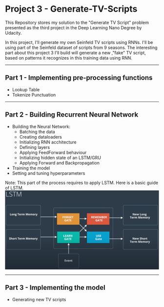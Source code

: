 # Project 3 - Generate-TV-Scripts

This Repository stores my solution to the "Generate TV Script" problem presented as the third project in the Deep Learning Nano Degree by Udacity.

In this project, I'll generate my own Seinfeld TV scripts using RNNs. I'll be using part of the Seinfeld dataset of scripts from 9 seasons. 
The interesting part about this project 3 I'll build will generate a new ,"fake" TV script, based on patterns it recognizes in this training data using RNN.

**********************************************************************
## Part 1 - Implementing pre-processing functions

 * Lookup Table
 * Tokenize Punctuation

**********************************************************************
## Part 2 - Building Recurrent Neural Network
 * Building the Neural Network:
     * Batching the data
     * Creating dataloaders
     * Initializing RNN acchitecture
     * Defining layers
     * Applying FeedForward behaviour
     * Initializing hidden state of an LSTM/GRU
     * Applying Forward and Backpropagation
  * Training the model
  * Setting and tuning hyperparameters 
 
Note: This part of the process requires to apply LSTM. Here is a basic guide of LSTM.
![LSTM](https://github.com/ucdcsl55/Generate-TV-Scripts/blob/main/basic_LSTM.png?raw=true)
**********************************************************************
## Part 3 - Implementing the model
  * Generating new TV scripts
